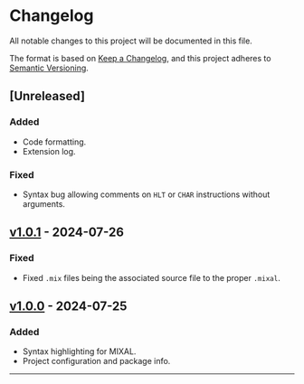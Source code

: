 # Changelog

All notable changes to this project will be documented in this file.

The format is based on [Keep a Changelog](https://keepachangelog.com/en/1.1.0/),
and this project adheres to [Semantic Versioning](https://semver.org/spec/v2.0.0.html).

## [Unreleased]

### Added

- Code formatting.
- Extension log.

### Fixed

- Syntax bug allowing comments on `HLT` or `CHAR` instructions without arguments.

## [v1.0.1] - 2024-07-26

### Fixed

- Fixed `.mix` files being the associated source file to the proper `.mixal`.

## [v1.0.0] - 2024-07-25

### Added

- Syntax highlighting for MIXAL.
- Project configuration and package info.

---

[v1.0.1]: https://github.com/jhunterkohler/vscode-language-mixal/compare/v1.0.0...v1.0.1
[v1.0.0]: https://github.com/jhunterkohler/vscode-language-mixal/releases/tag/v1.0.0
